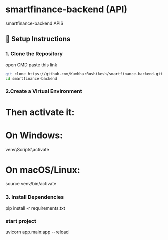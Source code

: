 # smartfinance-backend (API)

smartfinance-backend APIS

## 🔧 Setup Instructions

### 1. Clone the Repository

open CMD
paste this link 
```bash
git clone https://github.com/KumbharRushikesh/smartfinance-backend.git
cd smartfinance-backend
```
### 2.Create a Virtual Environment

# Then activate it:
# On Windows:
venv\Scripts\activate
# On macOS/Linux:
source venv/bin/activate


### 3. Install Dependencies

pip install -r requirements.txt

### start  project

uvicorn app.main:app --reload






 
 
